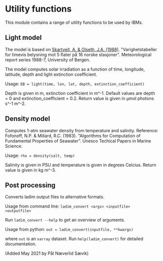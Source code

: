 # Utility functions

This module contains a range of utility functions to be used by IBMs.

## Light model

The model is based on [Skartveit, A. & Olseth, J.A. (1988)](http://web.gfi.uib.no/publikasjoner/rmo/RMO-1988-7.pdf).
"Varighetstabeller for timevis belysning mot 5 flater på 16 norske stasjoner". Meteorological
report series 1988-7, University of Bergen.

The model computes solar irradiation as a function of time, longitude, latitude, depth and
light extinction coefficient.

Usage: `EB = light(time, lon, lat, depth, extinction_coefficient)`

Depth is given in m, extinction coefficient in m^-1. Default values are depth = 0 and
extinction_coefficient = 0.2. Return value is given in µmol photons s^-1 m^-2.


## Density model

Computes 1-atm seawater density from temperature and salinity. Reference: Fofonoff, N.P. &
Millard, R.C. (1983). "Algorithms for Computation of Fundamental Properties of Seawater".
Unesco Techical Papers in Marine Science.

Usage: `rho = density(salt, temp)`

Salinity is given in PSU and temperature is given in degrees Celcius. Return value is given
in kg m^-3.


## Post processing

Converts ladim output files to alternative formats.

Usage from command line: `ladim_convert <args> <inputfile> <outputfile>`

Run `ladim_convert --help` to get an overview of arguments.

Usage from python: `out = ladim_convert(inputfile, **kwargs)`

where `out` is an `xarray` dataset. Run `help(ladim_convert)` for detailed documentation.

(Added May 2021 by Pål Næverlid Sævik)

